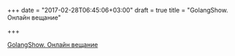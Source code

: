 +++
date = "2017-02-28T06:45:06+03:00"
draft = true
title = "GolangShow. Онлайн вещание"

+++

<p><a href="http://golangshow.com/online/">GolangShow. Онлайн вещание</a></p>
